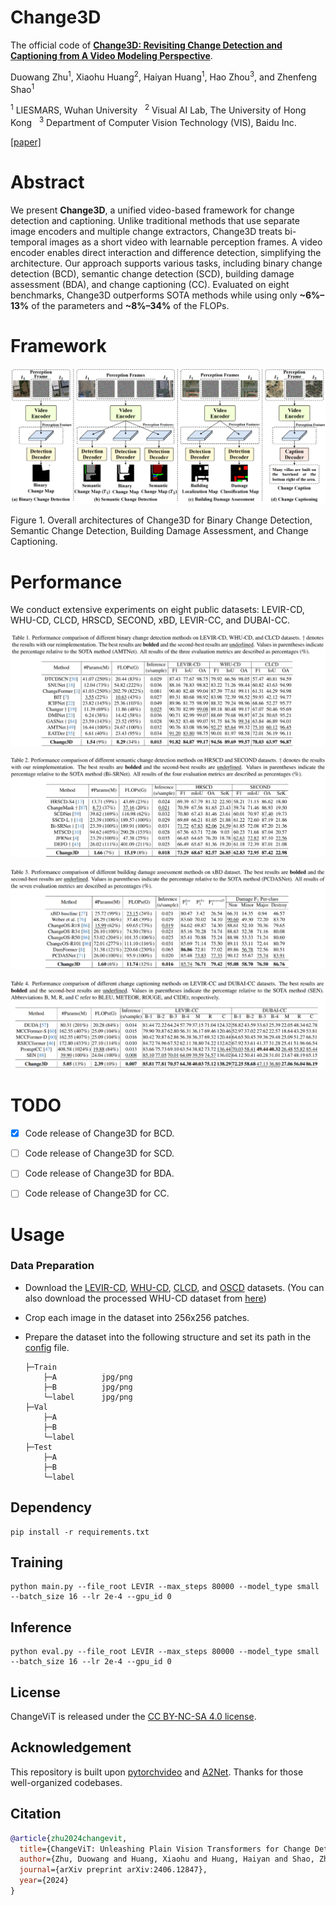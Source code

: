 # Change3D
The official code of **[Change3D: Revisiting Change Detection and Captioning from A Video Modeling Perspective](https://arxiv.org/pdf/2406.12847)**.  

Duowang Zhu<sup>1</sup>, Xiaohu Huang<sup>2</sup>, Haiyan Huang<sup>1</sup>, Hao Zhou<sup>3</sup>, and Zhenfeng Shao<sup>1</sup>  

<sup>1</sup> LIESMARS, Wuhan University&nbsp;&nbsp; <sup>2</sup> Visual AI Lab, The University of Hong Kong&nbsp;&nbsp; <sup>3</sup> Department of Computer Vision Technology (VIS), Baidu Inc.

[[paper]](https://arxiv.org/pdf/2406.12847)

# Abstract
We present **Change3D**, a unified video-based framework for change detection and captioning. Unlike traditional methods that use separate image encoders and multiple change extractors, Change3D treats bi-temporal images as a short video with learnable perception frames. A video encoder enables direct interaction and difference detection, simplifying the architecture. Our approach supports various tasks, including binary change detection (BCD), semantic change detection (SCD), building damage assessment (BDA), and change captioning (CC). Evaluated on eight benchmarks, Change3D outperforms SOTA methods while using only **~6%–13%** of the parameters and **~8%–34%** of the FLOPs.

# Framework
![Framework](assets/framework.png)

Figure 1. Overall architectures of Change3D for Binary Change Detection, Semantic Change Detection, Building Damage Assessment, and Change Captioning.

# Performance
We conduct extensive experiments on eight public datasets: LEVIR-CD, WHU-CD, CLCD, HRSCD, SECOND, xBD, LEVIR-CC, and DUBAI-CC.

![result_of_BCD](assets/result_of_BCD.png)

![result_of_SCD](assets/result_of_SCD.png)

![result_of_BDA](assets/result_of_BDA.png)

![result_of_CC](assets/result_of_CC.png)

# TODO
- [x] Code release of Change3D for BCD.
- [ ] Code release of Change3D for SCD.
- [ ] Code release of Change3D for BDA.
- [ ] Code release of Change3D for CC.


# Usage

### Data Preparation
- Download the [LEVIR-CD](https://chenhao.in/LEVIR/), [WHU-CD](http://gpcv.whu.edu.cn/data/building_dataset.html), [CLCD](https://github.com/liumency/CropLand-CD), and [OSCD](https://rcdaudt.github.io/oscd/) datasets. (You can also download the processed WHU-CD dataset from [here](https://www.dropbox.com/scl/fi/8gczkg78fh95yofq5bs7p/WHU.zip?rlkey=05bpczx0gdp99hl6o2xr1zvyj&dl=0))

- Crop each image in the dataset into 256x256 patches.

- Prepare the dataset into the following structure and set its path in the [config](https://github.com/zhuduowang/ChangeViT/blob/5e08b4b2bdc94de282588562b85bb4bb6e0cd610/main.py#L146) file.
    ```
    ├─Train
        ├─A          jpg/png
        ├─B          jpg/png
        └─label      jpg/png
    ├─Val
        ├─A 
        ├─B
        └─label
    ├─Test
        ├─A
        ├─B
        └─label
    ```

## Dependency
```
pip install -r requirements.txt
```

## Training
```
python main.py --file_root LEVIR --max_steps 80000 --model_type small --batch_size 16 --lr 2e-4 --gpu_id 0
```

## Inference
```
python eval.py --file_root LEVIR --max_steps 80000 --model_type small --batch_size 16 --lr 2e-4 --gpu_id 0
```

## License
ChangeViT is released under the [CC BY-NC-SA 4.0 license](LICENSE).


## Acknowledgement
This repository is built upon [pytorchvideo](https://github.com/facebookresearch/pytorchvideo) and [A2Net](https://github.com/guanyuezhen/A2Net). Thanks for those well-organized codebases.


## Citation
```bibtex
@article{zhu2024changevit,
  title={ChangeViT: Unleashing Plain Vision Transformers for Change Detection},
  author={Zhu, Duowang and Huang, Xiaohu and Huang, Haiyan and Shao, Zhenfeng and Cheng, Qimin},
  journal={arXiv preprint arXiv:2406.12847},
  year={2024}
}
```
